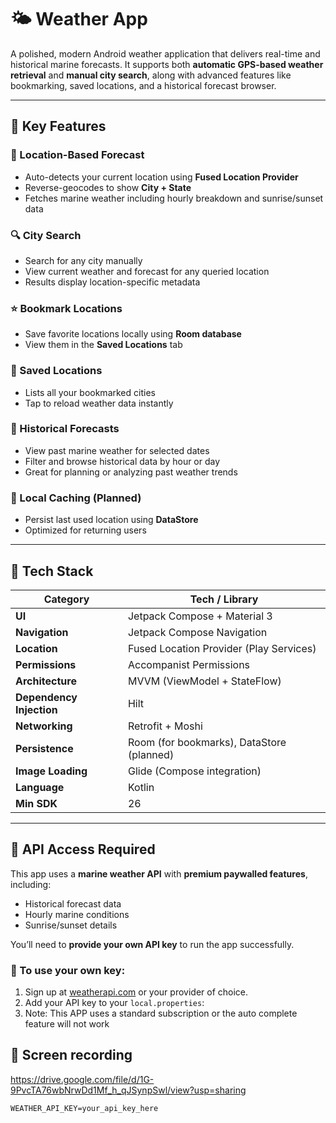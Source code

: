 # 🌤️ Weather App

A polished, modern Android weather application that delivers real-time and historical marine forecasts. It supports both **automatic GPS-based weather retrieval** and **manual city search**, along with advanced features like bookmarking, saved locations, and a historical forecast browser.

---

## 🚀 Key Features

### 📍 Location-Based Forecast
- Auto-detects your current location using **Fused Location Provider**
- Reverse-geocodes to show **City + State**
- Fetches marine weather including hourly breakdown and sunrise/sunset data

### 🔍 City Search
- Search for any city manually
- View current weather and forecast for any queried location
- Results display location-specific metadata

### ⭐ Bookmark Locations
- Save favorite locations locally using **Room database**
- View them in the **Saved Locations** tab

### 📌 Saved Locations
- Lists all your bookmarked cities
- Tap to reload weather data instantly

### 📜 Historical Forecasts
- View past marine weather for selected dates
- Filter and browse historical data by hour or day
- Great for planning or analyzing past weather trends

### 💾 Local Caching (Planned)
- Persist last used location using **DataStore**
- Optimized for returning users

---

## 🧰 Tech Stack

| Category              | Tech / Library                              |
|-----------------------|----------------------------------------------|
| **UI**                | Jetpack Compose + Material 3                 |
| **Navigation**        | Jetpack Compose Navigation                   |
| **Location**          | Fused Location Provider (Play Services)      |
| **Permissions**       | Accompanist Permissions                      |
| **Architecture**      | MVVM (ViewModel + StateFlow)                 |
| **Dependency Injection** | Hilt                                   |
| **Networking**        | Retrofit + Moshi                             |
| **Persistence**       | Room (for bookmarks), DataStore (planned)   |
| **Image Loading**     | Glide (Compose integration)                  |
| **Language**          | Kotlin                                       |
| **Min SDK**           | 26                                           |

---

## 🔑 API Access Required

This app uses a **marine weather API** with **premium paywalled features**, including:

- Historical forecast data
- Hourly marine conditions
- Sunrise/sunset details

You’ll need to **provide your own API key** to run the app successfully.

### 🔧 To use your own key:

1. Sign up at [weatherapi.com](https://www.weatherstack.com/) or your provider of choice.
2. Add your API key to your `local.properties`:
3. Note: This APP uses a standard subscription or the auto complete feature will not work

## 🚀 Screen recording
https://drive.google.com/file/d/1G-9PvcTA76wbNrwDd1Mf_h_qJSynpSwl/view?usp=sharing

```properties
WEATHER_API_KEY=your_api_key_here





